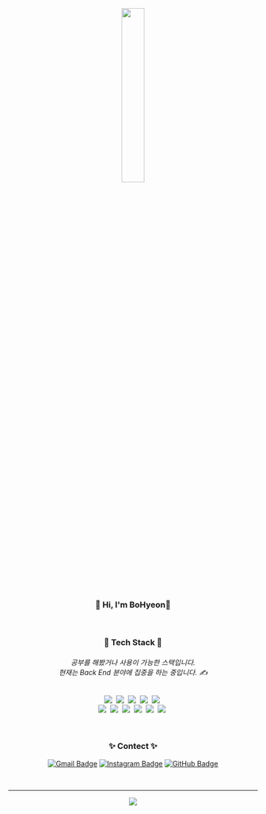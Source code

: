 <div align="center">

  <img src="https://user-images.githubusercontent.com/71453094/168138694-7e1f2e80-6169-45e6-8a33-f209920b46a4.png" width="30%" height="30%"/>


  <h3> 👋 Hi, I'm BoHyeon👋</h3>
  <br>


  <h3>🌿 Tech Stack 🌿</h3>

  <h6>
    공부를 해봤거나 사용이 가능한 스택입니다.<br>
    현재는 Back End 분야에 집중을 하는 중입니다. ✍️
  </h6>

  <p>
    <img  src="https://img.shields.io/badge/Java-f5f5f5?style=flat-square&logo=java&logoColor=9B111E"/></a>&nbsp
    <img  src="https://img.shields.io/badge/Python-f5f5f5?style=flat-square&logo=Python&logoColor=3776AB"/></a>&nbsp
    <img  src="https://img.shields.io/badge/JavaScript-f5f5f5?style=flat-square&logo=JavaScript&logoColor=F7DF1E"/></a>&nbsp
    <img  src="https://img.shields.io/badge/C-f5f5f5?style=flat-square&logo=C&logoColor=A8B9CC"/></a>&nbsp
    <img  src="https://img.shields.io/badge/C Sharp-f5f5f5?style=flat-square&logo=csharp&logoColor=239120"/></a>&nbsp
    <br/>
    <img  src="https://img.shields.io/badge/node.js-f5f5f5?style=flat-square&logo=node.js&logoColor=99CC33"/></a>&nbsp
    <img  src="https://img.shields.io/badge/Express.js-f5f5f5?style=flat-square&logo=Express&logoColor=000000"/></a>&nbsp
    <img  src="https://img.shields.io/badge/MongoDB-f5f5f5?style=flat-square&logo=MongoDB&logoColor=99CC00"/></a>&nbsp
    <img  src="https://img.shields.io/badge/Oracle-f5f5f5?style=flat-square&logo=Oracle&logoColor=F80000"/></a>&nbsp
    <img  src="https://img.shields.io/badge/HTML5-f5f5f5?style=flat-square&logo=HTML5&logoColor=E34F26"/></a>&nbsp
    <img  src="https://img.shields.io/badge/CSS3-f5f5f5?style=flat-square&logo=CSS3&logoColor=1572B6"/></a>&nbsp
  </p>
  <br>

  <h3>✨ Contect ✨</h3>



  [![Gmail Badge](https://img.shields.io/badge/Gmail-f5f5f5?style=flat-square&logo=Gmail&logoColor=d14836&link=mailto:nhs04047@gmail.com)](mailto:nhs04047@gmail.com)
  [![Instagram Badge](https://img.shields.io/badge/Instagram-f5f5f5?style=flat-square&logo=Instagram&logoColor=E4405F&link=https://www.instagram.com/1117.222.322/)](https://www.instagram.com/1117.222.322/)
  [![GitHub Badge](https://img.shields.io/badge/GitHub-f5f5f5?style=flat-square&logo=GitHub&logoColor=181717&link=https://github.com/nhs04047/nhs04047/issues)](https://github.com/nhs04047/nhs04047/issues)

  <br>

---

  <a href="https://hits.seeyoufarm.com"><img src="https://hits.seeyoufarm.com/api/count/incr/badge.svg?url=https%3A%2F%2Fgithub.com%2Fnhs04047%2Fhit-counter&count_bg=%2383CDBE&title_bg=%2300B9CE&icon=smugmug.svg&icon_color=%23FFFFFF&title=&edge_flat=true"/></a>

</div>
